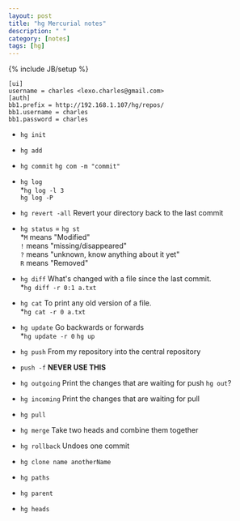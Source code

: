 ```yaml
---
layout: post
title: "hg Mercurial notes"
description: " "
category: [notes]
tags: [hg]
---
```

{% include JB/setup %}  

``` 
[ui]  
username = charles <lexo.charles@gmail.com>  
[auth]  
bb1.prefix = http://192.168.1.107/hg/repos/  
bb1.username = charles  
bb1.password = charles  
```  

- `hg init`
- `hg add`
- `hg commit` `hg com -m "commit"`
- `hg log`  
  *`hg log -l 3`  
  `hg log -P`  
- `hg revert -all` Revert your directory back to the last commit
- `hg status` = `hg st`  
  *`M` means "Modified"  
  `!` means "missing/disappeared"  
  `?` means "unknown, know anything about it yet"  
  `R` means "Removed"  
- `hg diff` What's changed with a file since the last commit.  
  *`hg diff -r 0:1 a.txt`
- `hg cat` To print any old version of a file.   
  *`hg cat -r 0 a.txt`
- `hg update` Go backwards or forwards  
  *`hg update -r 0` `hg up`  
  
- `hg push` From my repository into the central repository
- `push -f` **NEVER USE THIS**
- `hg outgoing` Print the changes that are waiting for push `hg out`?
- `hg incoming` Print the changes that are waiting for pull
- `hg pull`
- `hg merge` Take two heads and combine them together

- `hg rollback` Undoes one commit
- `hg clone name anotherName`
- `hg paths`
- `hg parent`
- `hg heads`

